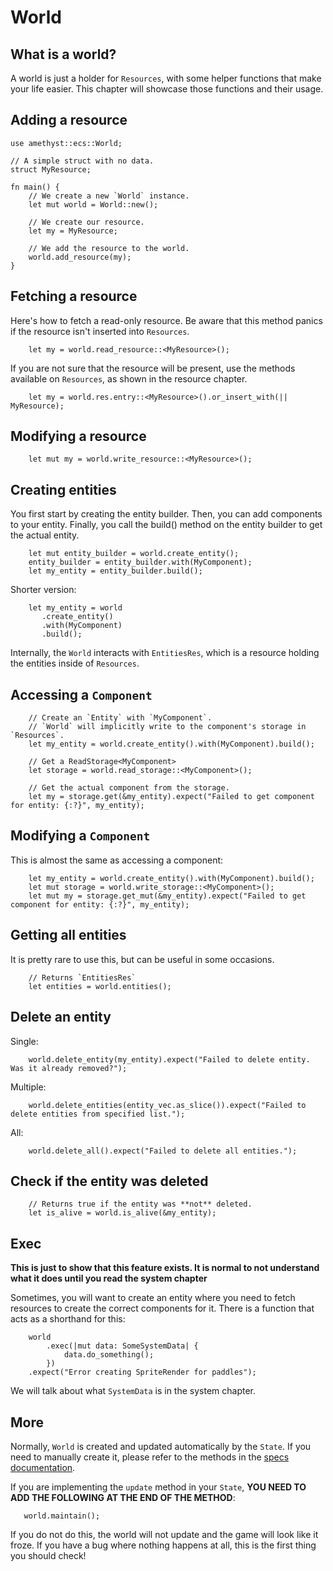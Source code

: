# World

## What is a world?

A world is just a holder for `Resources`, with some helper functions that make your life easier.
This chapter will showcase those functions and their usage.

## Adding a resource

```rust,norun
use amethyst::ecs::World;

// A simple struct with no data.
struct MyResource;

fn main() {
    // We create a new `World` instance.
    let mut world = World::new();
    
    // We create our resource.
    let my = MyResource;
    
    // We add the resource to the world.
    world.add_resource(my);
}
```

## Fetching a resource

Here's how to fetch a read-only resource. Be aware that this method panics if the resource isn't inserted into `Resources`.
```rust,ignore
    let my = world.read_resource::<MyResource>();
```

If you are not sure that the resource will be present, use the methods available on `Resources`, as shown in the resource chapter.
```rust,ignore
    let my = world.res.entry::<MyResource>().or_insert_with(|| MyResource);
```

## Modifying a resource

```rust,ignore
    let mut my = world.write_resource::<MyResource>();
```

## Creating entities

You first start by creating the entity builder.
Then, you can add components to your entity.
Finally, you call the build() method on the entity builder to get the actual entity.

```rust,ignore
    let mut entity_builder = world.create_entity();
    entity_builder = entity_builder.with(MyComponent);
    let my_entity = entity_builder.build();
```

Shorter version:
```rust,ignore
    let my_entity = world
       .create_entity()
       .with(MyComponent)
       .build();
```

Internally, the `World` interacts with `EntitiesRes`, which is a resource holding the entities inside of `Resources`.

## Accessing a `Component`

```rust,ignore
    // Create an `Entity` with `MyComponent`.
    // `World` will implicitly write to the component's storage in `Resources`.
    let my_entity = world.create_entity().with(MyComponent).build();
    
    // Get a ReadStorage<MyComponent>
    let storage = world.read_storage::<MyComponent>();
    
    // Get the actual component from the storage.
    let my = storage.get(&my_entity).expect("Failed to get component for entity: {:?}", my_entity);
```

## Modifying a `Component`

This is almost the same as accessing a component:

```rust,ignore
    let my_entity = world.create_entity().with(MyComponent).build();
    let mut storage = world.write_storage::<MyComponent>();
    let mut my = storage.get_mut(&my_entity).expect("Failed to get component for entity: {:?}", my_entity);
```

## Getting all entities

It is pretty rare to use this, but can be useful in some occasions.

```rust,ignore
    // Returns `EntitiesRes`
    let entities = world.entities();
```

## Delete an entity

Single:
```rust,ignore
    world.delete_entity(my_entity).expect("Failed to delete entity. Was it already removed?");
```

Multiple:
```rust,ignore
    world.delete_entities(entity_vec.as_slice()).expect("Failed to delete entities from specified list.");
```

All:
```rust,ignore
    world.delete_all().expect("Failed to delete all entities.");
```

## Check if the entity was deleted

```rust,ignore
    // Returns true if the entity was **not** deleted.
    let is_alive = world.is_alive(&my_entity);
```

## Exec

**This is just to show that this feature exists. It is normal to not understand what it does until you read the system chapter**

Sometimes, you will want to create an entity where you need to fetch resources to create the correct components for it.
There is a function that acts as a shorthand for this:

```rust,ignore
    world
        .exec(|mut data: SomeSystemData| {
            data.do_something();
        })
    .expect("Error creating SpriteRender for paddles");
```

We will talk about what `SystemData` is in the system chapter.

## More

Normally, `World` is created and updated automatically by the `State`.
If you need to manually create it, please refer to the methods in the [specs documentation](https://docs.rs/specs/latest/specs/world/struct.World.html).

If you are implementing the `update` method in your `State`, **YOU NEED TO ADD THE FOLLOWING AT THE END OF THE METHOD**:

```rust,ignore
   world.maintain();
```
If you do not do this, the world will not update and the game will look like it froze.
If you have a bug where nothing happens at all, this is the first thing you should check!
